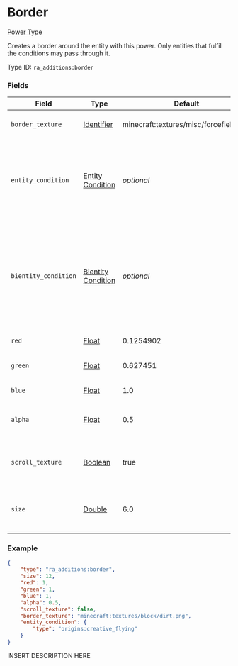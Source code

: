 # Border
[Power Type](../power_types.md)

Creates a border around the entity with this power. Only entities that fulfil the conditions may pass through it.

Type ID: `ra_additions:border`
### Fields
Field | Type | Default | Description
------|------|---------|-------------
`border_texture` | [Identifier](../data_types/identifier.md) | minecraft:textures/misc/forcefield.png | The texture used on the border.
`entity_condition` | [Entity Condition](../data_types/entity_condition.md) | _optional_ | If specified, if the entity colliding with the border fulfils the condition, it can walk through the border.
`bientity_condition` | [Bientity Condition](../data_types/bientity_condition.md) | _optional_ | If specified, if the entity colliding with the border, and the entity with this power fulfil the condition, the colliding entity can walk through the border.
`red` | [Float](../data_types/float.md) | 0.1254902 | The red value of the border.
`green` | [Float](../data_types/float.md) | 0.627451 | The green value of the border.
`blue` | [Float](../data_types/float.md) | 1.0 | The blue value of the border.
`alpha` | [Float](../data_types/float.md) | 0.5 | The alpha (transparency) value of the border.
`scroll_texture` | [Boolean](../data_types/boolean.md) | true | Defines whether the border scrolls like the vanila border.
`size` | [Double](../data_types/double.md) | 6.0 | The distance to one side of the border from the center.

### Example
```json
{
    "type": "ra_additions:border",
    "size": 12,
    "red": 1,
    "green": 1,
    "blue": 1,
    "alpha": 0.5,
    "scroll_texture": false,
    "border_texture": "minecraft:textures/block/dirt.png",
    "entity_condition": {
        "type": "origins:creative_flying"
    }
}```
INSERT DESCRIPTION HERE

